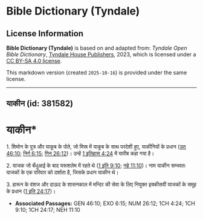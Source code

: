 # Bible Dictionary (Tyndale)

## License Information

**Bible Dictionary (Tyndale)** is based on and adapted from: _Tyndale Open Bible Dictionary_, [Tyndale House Publishers](https://tyndaleopenresources.com/), 2023, which is licensed under a [CC BY-SA 4.0 license](https://creativecommons.org/licenses/by-sa/4.0/legalcode.en).

This markdown version (created `2025-10-16`) is provided under the same license.



--------------------------------

## याकीन (id: 381582)

याकीन\*
=======

1\. शिमोन के पुत्र और याकूब के पोते, जो मिस्र में याकूब के साथ परदेशी हुए, याकीनियों के प्रधान ([उत् 46:10](https://ref.ly/Gen46:10); [निर्ग 6:15](https://ref.ly/Exod6:15); [गिन 26:12](https://ref.ly/Num26:12))। उन्हें [1 इतिहास 4:24](https://ref.ly/1Chr4:24) में यारीब कहा गया है।

2\. याजक जो बँधुआई के बाद यरूशलेम में रहते थे ([1 इति 9:10](https://ref.ly/1Chr9:10); [नहे 11:10](https://ref.ly/Neh11:10))। नाम याकीन सम्भवतः याजकों के एक परिवार को दर्शाता है, जिसके प्रधान याकीन थे।

3\. हारून के वंशज और दाऊद के शासनकाल में मन्दिर की सेवा के लिए नियुक्त इक्कीसवीं याजकों के समूह के प्रधान ([1 इति 24:17](https://ref.ly/1Chr24:17))।

* **Associated Passages:** GEN 46:10; EXO 6:15; NUM 26:12; 1CH 4:24; 1CH 9:10; 1CH 24:17; NEH 11:10

